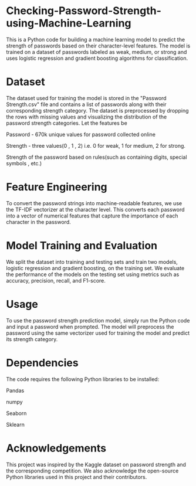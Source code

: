 # Checking-Password-Strength-using-Machine-Learning
 
This is a Python code for building a machine learning model to predict the strength of passwords based on their character-level features. The model is trained on a dataset of passwords labeled as weak, medium, or strong and uses logistic regression and gradient boosting algorithms for classification.

# Dataset

The dataset used for training the model is stored in the "Password Strength.csv" file and contains a list of passwords along with their corresponding strength category. The dataset is preprocessed by dropping the rows with missing values and visualizing the distribution of the password strength categories. Let the features be

Password - 670k unique values for password collected online

Strength - three values(0 , 1 , 2) i.e. 0 for weak, 1 for medium, 2 for strong.

Strength of the password based on rules(such as containing digits, special symbols , etc.)

# Feature Engineering
To convert the password strings into machine-readable features, we use the TF-IDF vectorizer at the character level. This converts each password into a vector of numerical features that capture the importance of each character in the password.

# Model Training and Evaluation
We split the dataset into training and testing sets and train two models, logistic regression and gradient boosting, on the training set. We evaluate the performance of the models on the testing set using metrics such as accuracy, precision, recall, and F1-score.

# Usage
To use the password strength prediction model, simply run the Python code and input a password when prompted. The model will preprocess the password using the same vectorizer used for training the model and predict its strength category.

# Dependencies
The code requires the following Python libraries to be installed:

Pandas

numpy

Seaborn

Sklearn
# Acknowledgements
This project was inspired by the Kaggle dataset on password strength and the corresponding competition. We also acknowledge the open-source Python libraries used in this project and their contributors.
